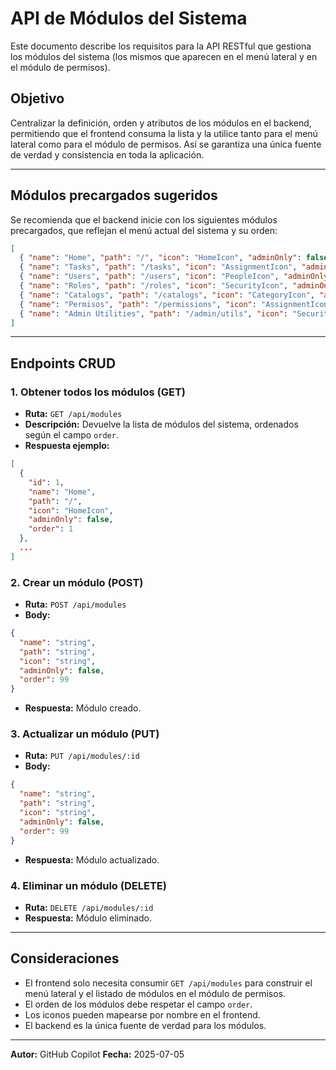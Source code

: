 # API de Módulos del Sistema

Este documento describe los requisitos para la API RESTful que gestiona los módulos del sistema (los mismos que aparecen en el menú lateral y en el módulo de permisos).

## Objetivo
Centralizar la definición, orden y atributos de los módulos en el backend, permitiendo que el frontend consuma la lista y la utilice tanto para el menú lateral como para el módulo de permisos. Así se garantiza una única fuente de verdad y consistencia en toda la aplicación.

---

## Módulos precargados sugeridos
Se recomienda que el backend inicie con los siguientes módulos precargados, que reflejan el menú actual del sistema y su orden:

```json
[
  { "name": "Home", "path": "/", "icon": "HomeIcon", "adminOnly": false, "order": 1 },
  { "name": "Tasks", "path": "/tasks", "icon": "AssignmentIcon", "adminOnly": false, "order": 2 },
  { "name": "Users", "path": "/users", "icon": "PeopleIcon", "adminOnly": false, "order": 3 },
  { "name": "Roles", "path": "/roles", "icon": "SecurityIcon", "adminOnly": false, "order": 4 },
  { "name": "Catalogs", "path": "/catalogs", "icon": "CategoryIcon", "adminOnly": false, "order": 5 },
  { "name": "Permisos", "path": "/permissions", "icon": "AssignmentIcon", "adminOnly": false, "order": 6 },
  { "name": "Admin Utilities", "path": "/admin/utils", "icon": "SecurityIcon", "adminOnly": true, "order": 7 }
]
```

---

## Endpoints CRUD

### 1. Obtener todos los módulos (GET)
- **Ruta:** `GET /api/modules`
- **Descripción:** Devuelve la lista de módulos del sistema, ordenados según el campo `order`.
- **Respuesta ejemplo:**
```json
[
  {
    "id": 1,
    "name": "Home",
    "path": "/",
    "icon": "HomeIcon",
    "adminOnly": false,
    "order": 1
  },
  ...
]
```

### 2. Crear un módulo (POST)
- **Ruta:** `POST /api/modules`
- **Body:**
```json
{
  "name": "string",
  "path": "string",
  "icon": "string",
  "adminOnly": false,
  "order": 99
}
```
- **Respuesta:** Módulo creado.

### 3. Actualizar un módulo (PUT)
- **Ruta:** `PUT /api/modules/:id`
- **Body:**
```json
{
  "name": "string",
  "path": "string",
  "icon": "string",
  "adminOnly": false,
  "order": 99
}
```
- **Respuesta:** Módulo actualizado.

### 4. Eliminar un módulo (DELETE)
- **Ruta:** `DELETE /api/modules/:id`
- **Respuesta:** Módulo eliminado.

---

## Consideraciones
- El frontend solo necesita consumir `GET /api/modules` para construir el menú lateral y el listado de módulos en el módulo de permisos.
- El orden de los módulos debe respetar el campo `order`.
- Los iconos pueden mapearse por nombre en el frontend.
- El backend es la única fuente de verdad para los módulos.

---

**Autor:** GitHub Copilot
**Fecha:** 2025-07-05
